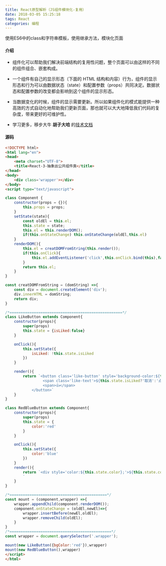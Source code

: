 ```yaml
---
title: React原型解析（JS组件模块化-复用）
date: 2018-03-05 15:25:18
tags: React
categories: 编程
---
```

使用ES6中的class和字符串模板，使用继承方法，模块化页面

<!-- more -->

#### 介绍

- 组件化可以帮助我们解决前端结构的复用性问题，整个页面可以由这样的不同的组件组合、嵌套构成。
- 一个组件有自己的显示形态（下面的 HTML 结构和内容）行为，组件的显示形态和行为可以由数据状态（state）和配置参数（props）共同决定。数据状态和配置参数的改变都会影响到这个组件的显示形态。
- 当数据变化的时候，组件的显示需要更新。所以如果组件化的模式能提供一种高效的方式自动化地帮助我们更新页面，那也就可以大大地降低我们代码的复杂度，带来更好的可维护性。

- 学习更多，移步大牛 <b>胡子大哈</b> 的[技术文档](http://huziketang.com/books/react/)

#### 源码

``` html
<!DOCTYPE html>
<html lang="en">
<head>
	<meta charset="UTF-8">
	<title>React-3-抽象出公共组件类</title>
</head>
<body>
    <div class='wrapper'></div>
</body>
<script type="text/javascript">

class Component {
	constructor(props = {}){
		this.props = props;
	}
	setState(state){
		const oldEl = this.el;
	    this.state = state;
	    this.el = this.renderDOM();
	    if(this.onStateChange) this.onStateChange(oldEl,this.el)
	}
	renderDOM(){
		this.el = creatDOMFromString(this.render());
		if(this.onClick){
			this.el.addEventListener('click',this.onClick.bind(this),false)
		}
		return this.el;
	}
}

const creatDOMFromString = (domString) =>{
	const div = document.createElement('div');
	div.innerHTML = domString;
	return div;
}

/*===================================================*/
class LikeButton extends Component{
	constructor(props){
		super(props)
		this.state = {isLiked:false}
	}

	onClick(){
		this.setState({
			isLiked: !this.state.isLiked
		})
	}

	render(){
		return `<button class='like-button' style='background-color:${this.props.bgColor}'>
				 <span class='like-text'>${this.state.isLiked?'取消':'点赞'}</span>
          		 <span>👍</span>
			</button>`
	}
}

class RedBlueButton extends Component{
	constructor(props){
		super(props)
		this.state = {
			color:'red'
		}
	}

	onClick(){
		this.setState({
			color:'blue'
		})
	}
	render(){
		return `<div style='color:${this.state.color};'>${this.state.color}</div>
		`
	}
}

/*============================================*/
const mount = (component,wrapper) =>{
	wrapper.appendChild(component.renderDOM());
	component.onStateChange = (oldEl,newEl)=>{
		wrapper.insertBefore(newEl,oldEl);
		wrapper.removeChild(oldEl);
	}
}
/*==============================================*/
const wrapper = document.querySelector('.wrapper');

mount(new LikeButton({bgColor:'red'}),wrapper)
mount(new RedBlueButton(),wrapper)
</script>
</html>

```